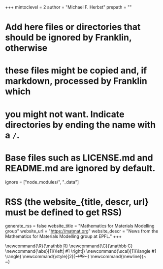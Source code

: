 <!--
Add here global page variables to use throughout your website.
-->
+++
mintoclevel = 2
author = "Michael F. Herbst"
prepath     = ""

# Add here files or directories that should be ignored by Franklin, otherwise
# these files might be copied and, if markdown, processed by Franklin which
# you might not want. Indicate directories by ending the name with a `/`.
# Base files such as LICENSE.md and README.md are ignored by default.
ignore = ["node_modules/", "_data"]

# RSS (the website_{title, descr, url} must be defined to get RSS)
generate_rss  = false
website_title = "Mathematics for Materials Modelling group"
website_url   = "https://matmat.org"
website_descr = "News from the Mathematics for Materials Modelling group at EPFL."
+++

<!--
Add here global latex commands to use throughout your pages.
-->
\newcommand{\R}{\mathbb R}
\newcommand{\C}{\mathbb C}
\newcommand{\abs}[1]{\left| #1 \right|}
\newcommand{\scal}[1]{\langle #1 \rangle}
\newcommand{\style}[2]{~~~<span style="!#1">!#2</span>~~~}
\newcommand{\newline}{~~~<br />~~~}
